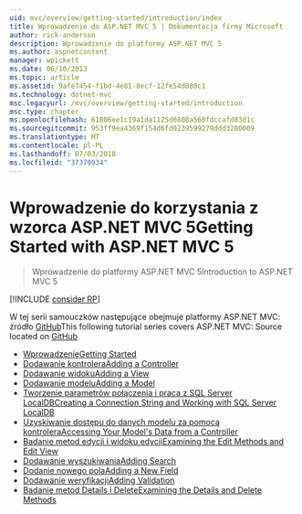 ```yaml
---
uid: mvc/overview/getting-started/introduction/index
title: Wprowadzenie do ASP.NET MVC 5 | Dokumentacja firmy Microsoft
author: rick-anderson
description: Wprowadzenie do platformy ASP.NET MVC 5
ms.author: aspnetcontent
manager: wpickett
ms.date: 06/10/2013
ms.topic: article
ms.assetid: 9afe7454-f1bd-4e81-8ecf-12fe54d080c1
ms.technology: dotnet-mvc
msc.legacyurl: /mvc/overview/getting-started/introduction
msc.type: chapter
ms.openlocfilehash: 61806ee1c19a1da1125d0808a560fdccafd83d1c
ms.sourcegitcommit: 953ff9ea4369f154d6fd0239599279ddd3280009
ms.translationtype: MT
ms.contentlocale: pl-PL
ms.lasthandoff: 07/03/2018
ms.locfileid: "37379934"
---
```

<a name="getting-started-with-aspnet-mvc-5"></a><span data-ttu-id="c2e3c-103">Wprowadzenie do korzystania z wzorca ASP.NET MVC 5</span><span class="sxs-lookup"><span data-stu-id="c2e3c-103">Getting Started with ASP.NET MVC 5</span></span>
====================
> <span data-ttu-id="c2e3c-104">Wprowadzenie do platformy ASP.NET MVC 5</span><span class="sxs-lookup"><span data-stu-id="c2e3c-104">Introduction to ASP.NET MVC 5</span></span>

[!INCLUDE [consider RP](../../../../includes/razor.md)]

<span data-ttu-id="c2e3c-105">W tej serii samouczków następujące obejmuje platformy ASP.NET MVC: źródło [GitHub](https://github.com/aspnet/Docs/tree/master/aspnet/mvc/overview/getting-started/introduction/sample/MvcMovie/MvcMovie)</span><span class="sxs-lookup"><span data-stu-id="c2e3c-105">This following tutorial series covers ASP.NET MVC: Source located on [GitHub](https://github.com/aspnet/Docs/tree/master/aspnet/mvc/overview/getting-started/introduction/sample/MvcMovie/MvcMovie)</span></span>

- [<span data-ttu-id="c2e3c-106">Wprowadzenie</span><span class="sxs-lookup"><span data-stu-id="c2e3c-106">Getting Started</span></span>](getting-started.md)
- [<span data-ttu-id="c2e3c-107">Dodawanie kontrolera</span><span class="sxs-lookup"><span data-stu-id="c2e3c-107">Adding a Controller</span></span>](adding-a-controller.md)
- [<span data-ttu-id="c2e3c-108">Dodawanie widoku</span><span class="sxs-lookup"><span data-stu-id="c2e3c-108">Adding a View</span></span>](adding-a-view.md)
- [<span data-ttu-id="c2e3c-109">Dodawanie modelu</span><span class="sxs-lookup"><span data-stu-id="c2e3c-109">Adding a Model</span></span>](adding-a-model.md)
- [<span data-ttu-id="c2e3c-110">Tworzenie parametrów połączenia i praca z SQL Server LocalDB</span><span class="sxs-lookup"><span data-stu-id="c2e3c-110">Creating a Connection String and Working with SQL Server LocalDB</span></span>](creating-a-connection-string.md)
- [<span data-ttu-id="c2e3c-111">Uzyskiwanie dostępu do danych modelu za pomocą kontrolera</span><span class="sxs-lookup"><span data-stu-id="c2e3c-111">Accessing Your Model's Data from a Controller</span></span>](accessing-your-models-data-from-a-controller.md)
- [<span data-ttu-id="c2e3c-112">Badanie metod edycji i widoku edycji</span><span class="sxs-lookup"><span data-stu-id="c2e3c-112">Examining the Edit Methods and Edit View</span></span>](examining-the-edit-methods-and-edit-view.md)
- [<span data-ttu-id="c2e3c-113">Dodawanie wyszukiwania</span><span class="sxs-lookup"><span data-stu-id="c2e3c-113">Adding Search</span></span>](adding-search.md)
- [<span data-ttu-id="c2e3c-114">Dodanie nowego pola</span><span class="sxs-lookup"><span data-stu-id="c2e3c-114">Adding a New Field</span></span>](adding-a-new-field.md)
- [<span data-ttu-id="c2e3c-115">Dodawanie weryfikacji</span><span class="sxs-lookup"><span data-stu-id="c2e3c-115">Adding Validation</span></span>](adding-validation.md)
- [<span data-ttu-id="c2e3c-116">Badanie metod Details i Delete</span><span class="sxs-lookup"><span data-stu-id="c2e3c-116">Examining the Details and Delete Methods</span></span>](examining-the-details-and-delete-methods.md)
